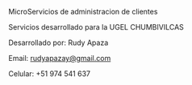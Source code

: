 MicroServicios de administracion de clientes

Servicios desarrollado para la UGEL CHUMBIVILCAS

Desarrollado por: Rudy Apaza

Email: rudyapazay@gmail.com

Celular: +51 974 541 637